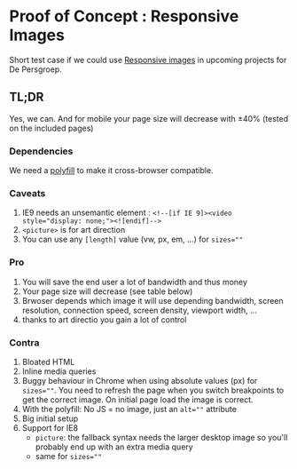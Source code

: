 # Proof of Concept : Responsive Images

Short test case if we could use [Responsive images](https://dev.opera.com/articles/responsive-images/) in upcoming projects for De Persgroep.

## TL;DR

Yes, we can. And for mobile your page size will decrease with ±40% (tested on the included pages)

### Dependencies

We need a [polyfill](http://scottjehl.github.io/picturefill/) to make it cross-browser compatible.

### Caveats

1. IE9 needs an unsemantic element : `<!--[if IE 9]><video style="display: none;"><![endif]-->`
2. `<picture>` is for art direction
3. You can use any `[length]` value (vw, px, em, ...) for `sizes=""`

### Pro

1. You will save the end user a lot of bandwidth and thus money
2. Your page size will decrease (see table below)
3. Brwoser depends which image it will use depending bandwidth, screen resolution, connection speed, screen density, viewport width, ...
4. thanks to art directio you gain a lot of control

### Contra

1. Bloated HTML
2. Inline media queries
3. Buggy behaviour in Chrome when using absolute values (px) for `sizes=""`. You need to refresh the page when you switch breakpoints to get the correct image. On initial page load the image is correct.
4. With the polyfill: No JS = no image, just an `alt=""` attribute
5. Big initial setup
6. Support for IE8
	* `picture`: the fallback syntax needs the larger desktop image so you'll probably end up with an extra media query
	* same for `sizes=""`



